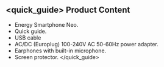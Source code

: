 ## <quick_guide> Product Content
* Energy Smartphone Neo.
* Quick guide.
* USB cable
* AC/DC (Europlug) 100-240V AC 50-60Hz power adapter.
* Earphones with built-in microphone. 
* Screen protector.
</quick_guide>
